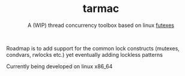 <div align="center">
	<h1>tarmac</h1>
	<p>
        A (WIP) thread concurrency toolbox based on linux <a href="https://man7.org/linux/man-pages/man7/futex.7.html">futexes</a>
	</p>
	<br>
</div>

Roadmap is to add support for the common lock constructs (mutexes, condvars, rwlocks etc.) yet eventually adding lockless patterns

Currently being developed on linux x86_64






